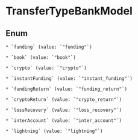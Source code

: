 
# TransferTypeBankModel

## Enum


    * `funding` (value: `"funding"`)

    * `book` (value: `"book"`)

    * `crypto` (value: `"crypto"`)

    * `instantFunding` (value: `"instant_funding"`)

    * `fundingReturn` (value: `"funding_return"`)

    * `cryptoReturn` (value: `"crypto_return"`)

    * `lossRecovery` (value: `"loss_recovery"`)

    * `interAccount` (value: `"inter_account"`)

    * `lightning` (value: `"lightning"`)



